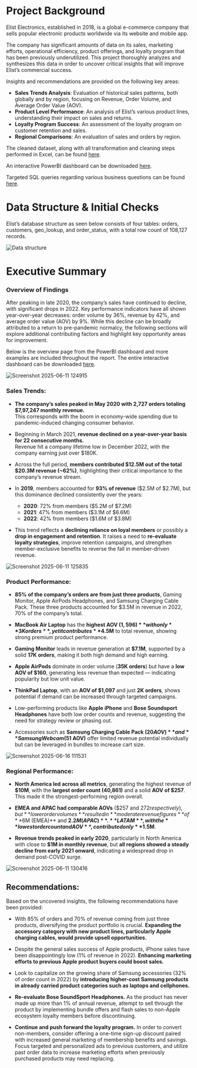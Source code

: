 # Project Background

Elist Electronics, established in 2018, is a global e-commerce company that sells popular electronic products worldwide via its website and mobile app.

The company has significant amounts of data on its sales, marketing efforts, operational efficiency, product offerings, and loyalty program that has been previously underutilized. This project thoroughly analyzes and synthesizes this data in order to uncover critical insights that will improve Elist’s commercial success.

Insights and recommendations are provided on the following key areas:

- **Sales Trends Analysis**: Evaluation of historical sales patterns, both globally and by region, focusing on Revenue, Order Volume, and Average Order Value (AOV).
- **Product Level Performance**: An analysis of Elist’s various product lines, understanding their impact on sales and returns.
- **Loyalty Program Success**: An assessment of the loyalty program on customer retention and sales.
- **Regional Comparisons**: An evaluation of sales and orders by region.

The cleaned dataset, along with all transformation and cleaning steps performed in Excel, can be found [here](https://github.com/Rohan-Morajkar/Elite-Electronics-Analysis/blob/main/Celan%20dataset.xlsx).

An interactive PowerBI dashboard can be downloaded [here](https://github.com/Rohan-Morajkar/Elite-Electronics-Analysis/blob/main/Elist%20Electronics%20Dashboard.pbix).

Targeted SQL queries regarding various business questions can be found [here](https://github.com/Rohan-Morajkar/Elite-Electronics-Analysis/blob/main/Buisness%20questions%20answered.sql).

# Data Structure & Initial Checks

Elist’s database structure as seen below consists of four tables: orders, customers, geo_lookup, and order_status, with a total row count of 108,127 records.

![Data structure](https://github.com/user-attachments/assets/5388ede8-c832-48f6-9137-306417caa099)

# Executive Summary

### Overview of Findings

After peaking in late 2020, the company’s sales have continued to decline, with significant drops in 2022. Key performance indicators have all shown year-over-year decreases: order volume by 36%, revenue by 42%, and average order value (AOV) by 9%. While this decline can be broadly attributed to a return to pre-pandemic normalcy, the following sections will explore additional contributing factors and highlight key opportunity areas for improvement.

Below is the overview page from the PowerBI dashboard and more examples are included throughout the report. The entire interactive dashboard can be downloaded [here](https://github.com/Rohan-Morajkar/Elite-Electronics-Analysis/blob/main/Elist%20Electronics%20Dashboard.pbix).

![Screenshot 2025-06-11 124915](https://github.com/user-attachments/assets/01f14c5a-6c59-4f89-9db1-718efff6c936)


 ### Sales Trends:

- **The company’s sales peaked in May 2020 with 2,727 orders totaling $7,97,247 monthly revenue.**  
  This corresponds with the boom in economy-wide spending due to pandemic-induced changing consumer behavior.

- Beginning in March 2021, **revenue declined on a year-over-year basis for 22 consecutive months.**  
  Revenue hit a company lifetime low in December 2022, with the company earning just over $180K.

- Across the full period, **members contributed $12.5M out of the total $20.3M revenue (~62%)**, highlighting their critical importance to the company’s revenue stream.

- In **2019**, members accounted for **93% of revenue** ($2.5M of $2.7M), but this dominance declined consistently over the years:
  - **2020**: 72% from members ($5.2M of $7.2M)
  - **2021**: 47% from members ($3.1M of $6.6M)
  - **2022**: 42% from members ($1.6M of $3.8M)

- This trend reflects a **declining reliance on loyal members** or possibly a **drop in engagement and retention**. It raises a need to **re-evaluate loyalty strategies**, improve retention campaigns, and strengthen member-exclusive benefits to reverse the fall in member-driven revenue.
  
![Screenshot 2025-06-11 125835](https://github.com/user-attachments/assets/f330cafb-e3bd-40b7-af82-7c45948219fd)

### Product Performance:

- **85% of the company’s orders are from just three products**, Gaming Monitor, Apple AirPods Headphones, and Samsung Charging Cable Pack. These three products accounted for $3.5M in revenue in 2022, 70% of the company’s total.
  
- **MacBook Air Laptop** has the **highest AOV ($1,596)** with only **3K orders**, yet it contributes **$4.5M** to total revenue, showing strong premium product performance.
  
- **Gaming Monitor** leads in revenue generation at **$7.1M**, supported by a solid **17K orders**, making it both high demand and high earning.
  
- **Apple AirPods** dominate in order volume (**35K orders**) but have a **low AOV of $160**, generating less revenue than expected — indicating popularity but low unit value.
  
- **ThinkPad Laptop**, with an **AOV of $1,097** and just **2K orders**, shows potential if demand can be increased through targeted campaigns.
  
- Low-performing products like **Apple iPhone** and **Bose Soundsport Headphones** have both low order counts and revenue, suggesting the need for strategy review or phasing out.
  
- Accessories such as **Samsung Charging Cable Pack ($20 AOV)** and **Samsung Webcam ($51 AOV)** offer limited revenue potential individually but can be leveraged in bundles to increase cart size.


![Screenshot 2025-06-16 111531](https://github.com/user-attachments/assets/f8f3c48a-9810-4797-bb1c-fc75cada2634)


###  Regional Performance:

- **North America led across all metrics**, generating the highest revenue of **$10M**, with the **largest order count (40,861)** and a solid **AOV of $257**. This made it the strongest-performing region overall.

- **EMEA and APAC had comparable AOVs** ($257 and $272 respectively), but **lower order volumes** resulted in **moderate revenue figures** of **$6M (EMEA)** and **$2.2M (APAC)**. **LATAM**, with the **lowest order count and AOV**, contributed only **$1.5M**.

- **Revenue trends peaked in early 2020**, particularly in North America with close to **$1M in monthly revenue**, but **all regions showed a steady decline from early 2021 onward**, indicating a widespread drop in demand post-COVID surge.

![Screenshot 2025-06-11 130416](https://github.com/user-attachments/assets/1ba4eea6-859f-4b6b-8b3a-7e09fef51651)

## Recommendations:

Based on the uncovered insights, the following recommendations have been provided:

- With 85% of orders and 70% of revenue coming from just three products, diversifying the product portfolio is crucial. **Expanding the accessory category with new product lines, particularly Apple charging cables, would provide upsell opportunities.**

- Despite the general sales success of Apple products, iPhone sales have been disappointingly low (1% of revenue in 2022). **Enhancing marketing efforts to previous Apple product buyers could boost sales.**

- Look to capitalize on the growing share of Samsung accessories (32% of order count in 2022) by **introducing higher-cost Samsung products in already carried product categories such as laptops and cellphones.**

- **Re-evaluate Bose SoundSport Headphones.** As the product has never made up more than 1% of annual revenue, attempt to sell through the product by implementing bundle offers and flash sales to non-Apple ecosystem loyalty members before discontinuing.

- **Continue and push forward the loyalty program.** In order to convert non-members, consider offering a one-time sign-up discount paired with increased general marketing of membership benefits and savings. Focus targeted and personalized ads to previous customers, and utilize past order data to increase marketing efforts when previously purchased products may need replacing.
